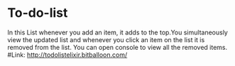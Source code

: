 # To-do-list
In this List whenever you add an item, it adds to the top.You simultaneously view the updated list and whenever you click an item on the list it is removed from the list. You can open console to view all the removed items.
#Link: http://todolistelixir.bitballoon.com/
